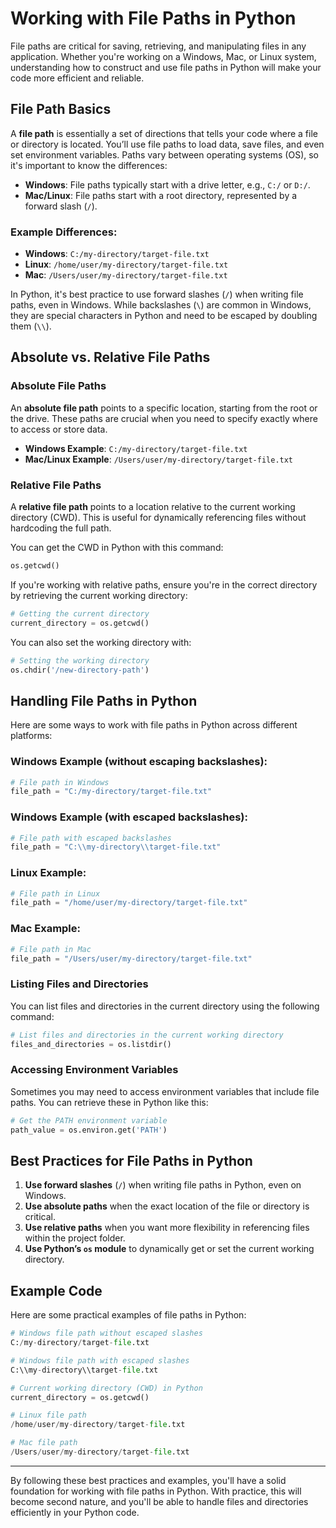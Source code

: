 
# Working with File Paths in Python

File paths are critical for saving, retrieving, and manipulating files in any application. Whether you're working on a Windows, Mac, or Linux system, understanding how to construct and use file paths in Python will make your code more efficient and reliable.

## File Path Basics

A **file path** is essentially a set of directions that tells your code where a file or directory is located. You’ll use file paths to load data, save files, and even set environment variables. Paths vary between operating systems (OS), so it's important to know the differences:

- **Windows**: File paths typically start with a drive letter, e.g., `C:/` or `D:/`.
- **Mac/Linux**: File paths start with a root directory, represented by a forward slash (`/`).

### Example Differences:
- **Windows**: `C:/my-directory/target-file.txt`
- **Linux**: `/home/user/my-directory/target-file.txt`
- **Mac**: `/Users/user/my-directory/target-file.txt`

In Python, it's best practice to use forward slashes (`/`) when writing file paths, even in Windows. While backslashes (`\`) are common in Windows, they are special characters in Python and need to be escaped by doubling them (`\\`).

## Absolute vs. Relative File Paths

### Absolute File Paths

An **absolute file path** points to a specific location, starting from the root or the drive. These paths are crucial when you need to specify exactly where to access or store data.

- **Windows Example**: `C:/my-directory/target-file.txt`
- **Mac/Linux Example**: `/Users/user/my-directory/target-file.txt`

### Relative File Paths

A **relative file path** points to a location relative to the current working directory (CWD). This is useful for dynamically referencing files without hardcoding the full path.

You can get the CWD in Python with this command:
```python
os.getcwd()
```

If you're working with relative paths, ensure you're in the correct directory by retrieving the current working directory:
```python
# Getting the current directory
current_directory = os.getcwd()
```

You can also set the working directory with:
```python
# Setting the working directory
os.chdir('/new-directory-path')
```

## Handling File Paths in Python

Here are some ways to work with file paths in Python across different platforms:

### Windows Example (without escaping backslashes):
```python
# File path in Windows
file_path = "C:/my-directory/target-file.txt"
```

### Windows Example (with escaped backslashes):
```python
# File path with escaped backslashes
file_path = "C:\\my-directory\\target-file.txt"
```

### Linux Example:
```python
# File path in Linux
file_path = "/home/user/my-directory/target-file.txt"
```

### Mac Example:
```python
# File path in Mac
file_path = "/Users/user/my-directory/target-file.txt"
```

### Listing Files and Directories
You can list files and directories in the current directory using the following command:
```python
# List files and directories in the current working directory
files_and_directories = os.listdir()
```

### Accessing Environment Variables
Sometimes you may need to access environment variables that include file paths. You can retrieve these in Python like this:
```python
# Get the PATH environment variable
path_value = os.environ.get('PATH')
```

## Best Practices for File Paths in Python

1. **Use forward slashes** (`/`) when writing file paths in Python, even on Windows.
2. **Use absolute paths** when the exact location of the file or directory is critical.
3. **Use relative paths** when you want more flexibility in referencing files within the project folder.
4. **Use Python’s `os` module** to dynamically get or set the current working directory.

## Example Code

Here are some practical examples of file paths in Python:

```python
# Windows file path without escaped slashes
C:/my-directory/target-file.txt
```

```python
# Windows file path with escaped slashes
C:\\my-directory\\target-file.txt
```

```python
# Current working directory (CWD) in Python
current_directory = os.getcwd()
```

```python
# Linux file path
/home/user/my-directory/target-file.txt
```

```python
# Mac file path
/Users/user/my-directory/target-file.txt
```

---

By following these best practices and examples, you'll have a solid foundation for working with file paths in Python. With practice, this will become second nature, and you'll be able to handle files and directories efficiently in your Python code.
